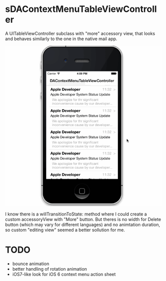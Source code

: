 sDAContextMenuTableViewController
================================

A UITableViewController subclass with "more" accessory view, that looks and behaves similarly to the one in the native mail app.

![Alt text](DAContextMenuTableViewController.gif)

I know there is a willTransitionToState: method where I could create a custom accessoryView with "More" button. 
But theres is no width for Delete button (which may vary for different languages) and no animtation duration, so custom "editing view" seemed a better sollution for me.


TODO
==============

- bounce animation
- better handling of rotation animation
- iOS7-like look for iOS 6 context menu action sheet
